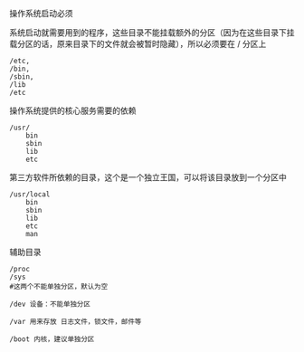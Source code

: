 操作系统启动必须

系统启动就需要用到的程序，这些目录不能挂载额外的分区（因为在这些目录下挂载分区的话，原来目录下的文件就会被暂时隐藏），所以必须要在 / 分区上

```
/etc,  
/bin, 
/sbin,  
/lib
/etc

```





操作系统提供的核心服务需要的依赖

```
/usr/
	bin
	sbin
	lib
	etc
```



第三方软件所依赖的目录，这个是一个独立王国，可以将该目录放到一个分区中

```
/usr/local
	bin
	sbin
	lib
	etc
	man
```



辅助目录

```
/proc	
/sys
#这两个不能单独分区，默认为空

/dev 设备：不能单独分区

/var 用来存放 日志文件，锁文件，邮件等

/boot 内核，建议单独分区
```



